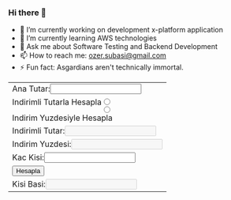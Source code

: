 ### Hi there 👋

- 🔭 I’m currently working on development x-platform application
- 🌱 I’m currently learning AWS technologies
- 💬 Ask me about Software Testing and Backend Development
- 📫 How to reach me: ozer.subasi@gmail.com
- ⚡ Fun fact: Asgardians aren't technically immortal.

<!--
**ozers/ozers** is a ✨ _special_ ✨ repository because its `README.md` (this file) appears on your GitHub profile.

Here are some ideas to get you started:

- 👯 I’m looking to collaborate on ...
- 🤔 I’m looking for help with ...
- 😄 Pronouns: ...
-->
<html>
<script src="https://code.jquery.com/jquery-3.5.1.min.js"></script>
<style>
    label {
        display: inline-block;
        text-align: right;
        float: left;
    }

    input {
        display: inline-block;
        text-align: left;
        float: right;
    }
</style>
<table>
    <tr>
        <td>
            <label>Ana Tutar: </label><input type='text' id='anaTutar'>
        </td>
    </tr>
    <tr>
        <td>
            <input type="radio" id="tutar" name="discountType" value="indirimliTutar"><label
                for="indirimliTutar">Indirimli Tutarla Hesapla</label><br>
            <input type="radio" id="yuzde" name="discountType" value="indirimYuzdesi"><label
                for="indirimYuzdesi">Indirim Yuzdesiyle Hesapla</label><br>
        </td>
    </tr>
    <tr>
        <td>
            <label>Indirimli Tutar: </label><input type='text' disabled id='indirimliTutar'>
        </td>
    </tr>
    <tr>
        <td>
            <label>Indirim Yuzdesi: </label><input type='text' disabled id='indirimYuzdesi'>
        </td>
    </tr>
    <tr>
        <td>
            <label>Kac Kisi: </label><input type='text' id='kacKisi'>
        </td>
    </tr>
    <tr>
        <td>
            <input type='submit' value='Hesapla' onClick="hesapla();">
        </td>
    </tr>
    <tr>
        <td>
            <label>Kisi Basi: </label>
            <input type='text' disabled id='kisiBasi'>
        </td>
    </tr>
</table>
<script>
    $(document).ready(function () {
        $("#tutar").click(function () {
            $("#indirimliTutar").prop("checked", true);
            $("#indirimliTutar").prop("disabled", false);
            $("#indirimYuzdesi").prop("disabled", true);
        });
        $("#yuzde").click(function () {
            $("#indirimYuzdesi").prop("checked", true);
            $("#indirimYuzdesi").prop("disabled", false);
            $("#indirimliTutar").prop("disabled", true);
        });
    });

    yuzdeHesapla = (indirimliTutar, anaTutar) => {
        return (1-(indirimliTutar / anaTutar)) * 100;
    }

    indirimliTutariHesapla = (anaTutar, indirimYuzdesi) => {
        return anaTutar / indirimYuzdesi;
    }

    kisiBasi = (indirimliTutar, kacKisi) => {
        return indirimliTutar / kacKisi;
    }

    hesapla = () => {
        var anaTutar = parseFloat(document.getElementById("anaTutar").value);
        var indirimliTutar = parseFloat(document.getElementById("indirimliTutar").value);
        var indirimYuzdesi = parseFloat(document.getElementById("indirimYuzdesi").value);
        var kacKisi = parseInt(document.getElementById("kacKisi").value);

        if (document.getElementById('tutar').checked) {
            document.getElementById("indirimYuzdesi").value = yuzdeHesapla(indirimliTutar, anaTutar);
            document.getElementById("kisiBasiTutar").innerHTML = "<label id='kisiBasiTutar'>Kisi Basi: </label>"
            document.getElementById("kisiBasi").value = kisiBasi(indirimliTutar, kacKisi);


        }
        if (document.getElementById('yuzde').checked) {
            // document.getElementById("indirimliTutar").value = indirimliTutariHesapla(anaTutar, indirimYuzdesi);
            document.getElementById("kisiBasiTutar").innerHTML = "<label id='kisiBasiTutar'>Kisi Basi: </label>"
            document.getElementById("kisiBasi").value = kisiBasi(indirimliTutar, kacKisi);
        }
    }
</script>

</html>
